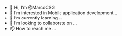 - 👋 Hi, I’m @MarcoCSG
- 👀 I’m interested in Mobile application development...
- 🌱 I’m currently learning ...
- 💞️ I’m looking to collaborate on ...
- 📫 How to reach me ...

<!---
MarcoCSG/MarcoCSG is a ✨ special ✨ repository because its `README.md` (this file) appears on your GitHub profile.
You can click the Preview link to take a look at your changes.
--->
